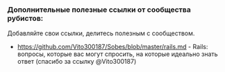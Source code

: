 ### Дополнительные полезные ссылки от сообщества рубистов:

Добавляйте свои ссылки, делитесь полезным с сообществом.


- https://github.com/Vito300187/Sobes/blob/master/rails.md - Rails: вопросы, которые вас могут спросить, на которые идеально знать ответ (спасибо за ссылку @Vito300187)

